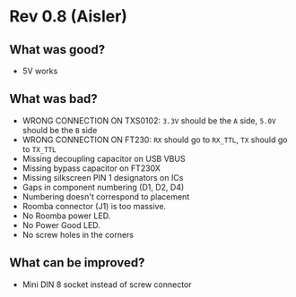 # Rev 0.8 (Aisler)
## What was good?
  * 5V works
## What was bad?
  * WRONG CONNECTION ON TXS0102: `3.3V` should be the `A` side, `5.0V` should be the `B` side
  * WRONG CONNECTION ON FT230: `RX` should go to `RX_TTL`, `TX` should go to `TX_TTL`
  * Missing decoupling capacitor on USB VBUS
  * Missing bypass capacitor on FT230X
  * Missing silkscreen PIN 1 designators on ICs
  * Gaps in component numbering (D1, D2, D4)
  * Numbering doesn't correspond to placement
  * Roomba connector (J1) is too massive.
  * No Roomba power LED.
  * No Power Good LED.
  * No screw holes in the corners
## What can be improved?
  * Mini DIN 8 socket instead of screw connector
